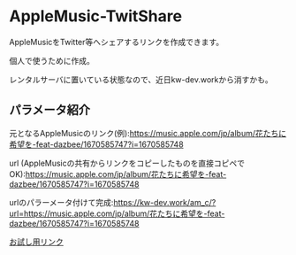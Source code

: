 # AppleMusic-TwitShare
AppleMusicをTwitter等へシェアするリンクを作成できます。

個人で使うために作成。

レンタルサーバに置いている状態なので、近日kw-dev.workから消すかも。
## パラメータ紹介
元となるAppleMusicのリンク(例):https://music.apple.com/jp/album/花たちに希望を-feat-dazbee/1670585747?i=1670585748

url (AppleMusicの共有からリンクをコピーしたものを直接コピペでOK):https://music.apple.com/jp/album/花たちに希望を-feat-dazbee/1670585747?i=1670585748

urlのパラーメータ付けて完成:https://kw-dev.work/am_c/?url=https://music.apple.com/jp/album/花たちに希望を-feat-dazbee/1670585747?i=1670585748

[お試し用リンク](https://kw-dev.work/am_c/?url=https://music.apple.com/jp/album/花たちに希望を-feat-dazbee/1670585747?i=1670585748)
